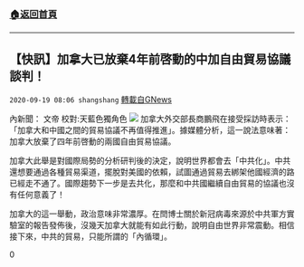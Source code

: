 ###  [:house:返回首頁](https://github.com/ourhimalayas/txt)
---

## 【快訊】加拿大已放棄4年前啓動的中加自由貿易協議談判！
`2020-09-19 08:06 shangshang` [轉載自GNews](https://gnews.org/zh-hant/368594/)

內新聞： 文帝 校對:天藍色獨角色
![](https://s3.amazonaws.com/gnews-media-offload/wp-content/uploads/2020/09/19075631/9F240FA2-AF55-4462-A8C4-49FD130D62B6.png)
加拿大外交部長商鵬飛在接受採訪時表示：「加拿大和中國之間的貿易協議不再值得推進」。據媒體分析，這一說法意味著：加拿大放棄了四年前啓動的兩國自由貿易協議。

加拿大此舉是對國際局勢的分析研判後的決定，說明世界都會去「中共化」。中共還想要通過各種貿易渠道，擺脫對美國的依賴，試圖通過貿易去綁架他國經濟的路已經走不通了。國際趨勢下一步是去共化，那麼和中共國繼續自由貿易的協議也沒有任何意義了！

加拿大的這一舉動，政治意味非常濃厚。在閆博士關於新冠病毒來源於中共軍方實驗室的報告發佈後，沒幾天加拿大就能有如此行動，說明自由世界非常震動。相信接下來，中共的貿易，只能所謂的「內循環」。

0
